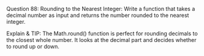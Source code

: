Question 88: Rounding to the Nearest Integer: Write a function that takes a decimal number as input and returns the number rounded to the nearest integer.

Explain & TIP: The Math.round() function is perfect for rounding decimals to the closest whole number. It looks at the decimal part and decides whether to round up or down.
